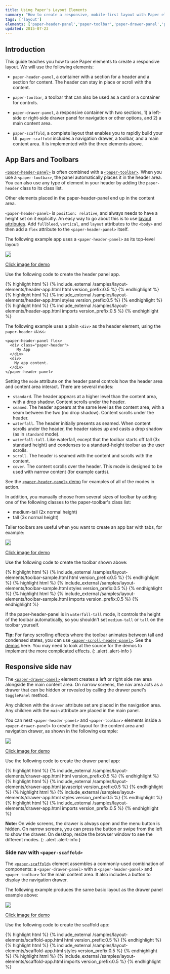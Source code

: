 ```yaml
---
title: Using Paper's Layout Elements
summary: "How to create a responsive, mobile-first layout with Paper elements."
tags: ['layout']
elements: ['paper-header-panel','paper-toolbar','paper-drawer-panel','paper-scaffold']
updated: 2015-07-23
---
```


<link rel="import" href="/bower_components/google-youtube/google-youtube.html">


[//]: # (delete?)
<style shim-shadowdom>
.app-demo {
  border: 1px solid #aaa;
}
</style>

## Introduction

This guide teaches you how to use Paper elements to create a responsive layout.
We will use the following elements:

- `paper-header-panel`, a container with a section for a header and a section
  for content. The header can stay in place or scroll with the content.
 
- `paper-toolbar`, a toolbar that can also be used as a card or a 
  container for controls.
 
- `paper-drawer-panel`, a responsive container with two sections, 1) a 
  left-side or right-side drawer panel for navigation or other options, 
  and 2) a main content area.

- `paper-scaffold`, a complete layout that enables you to rapidly build
  your UI. `paper-scaffold` includes a navigation drawer, a toolbar, and 
  a main content area. It is implemented with the three elements above. 

## App Bars and Toolbars

<div class="yt-embed">
  <google-youtube
    videoid="qDhHdi8RtwI"
    thumbnail="/images/polycasts/PC003.jpg"
    autoplay="0"
    rel="0"
    fluid>
  </google-youtube>
</div>

[`<paper-header-panel>`](paper-header-panel.html) is often combined with a
[`<paper-toolbar>`](paper-toolbar.html). When you use a `<paper-toolbar>`, the panel automatically places it in the header area.  You can also use any type of element in your header by adding the `paper-header` class to its class list.

Other elements placed in the paper-header-panel end up in the content area.

`<paper-header-panel>` is `position: relative`, and always needs to have a height set on it explicitly. An easy way to go about this is to use [layout attributes](../polymer/layout-attrs.html). Add `fullbleed`, `vertical`, and `layout` attributes to the `<body>` and then add a `flex` attribute to the `<paper-header-panel>` itself.

The following example app uses a `<paper-header-panel>` as its top-level layout:

<a href="../../samples/layout-elements/header-app.vulcanized.html" target="_blank">
  <img class="app-demo" src="/images/layout-elements/header-app.png">
</a>

<a href="../../samples/layout-elements/header-app.vulcanized.html" target="_blank">Click image for demo</a>

Use the following code to create the header panel app.

<demo-tabs selected="0">
  <demo-tab heading="HTML">
{% highlight html %}
{% include_external /samples/layout-elements/header-app.html html version_prefix:0.5 %}
{% endhighlight %}
  </demo-tab>
  <demo-tab heading="CSS">
{% highlight html %}
{% include_external /samples/layout-elements/header-app.html styles version_prefix:0.5 %}
{% endhighlight %}
  </demo-tab>
  <demo-tab heading="Imports">
{% highlight html %}
{% include_external /samples/layout-elements/header-app.html imports version_prefix:0.5 %}
{% endhighlight %}
  </demo-tab>
</demo-tabs>

The following example uses a plain `<div>` as the header element, using the `paper-header` class:

    <paper-header-panel flex>
      <div class="paper-header">
         My App
      </div>
      <div>
        My app content.
      </div>
    </paper-header-panel>

Setting the `mode` attribute on the header panel controls how the header area and content area interact. There are several modes:

- `standard`. The header appears at a higher level than the content area, with a drop shadow. Content scrolls under the header.
- `seamed`. The header appears at the same level as the content area, with a seam between the two (no drop shadow). Content scrolls under the header.
- `waterfall`. The header initially presents as seamed. When content scrolls under the header, the header raises up and casts a drop shadow (as in `standard` mode).
- `waterfall-tall`. Like waterfall, except that the toolbar starts off tall (3x standard height) and condenses to a standard-height toolbar as the user scrolls.
- `scroll`. The header is seamed with the content and scrolls with the content.
- `cover`. The content scrolls over the header. This mode is designed to be used with narrow content (for example cards).

See the [`<paper-header-panel>` demo](../../components/paper-header-panel/demo.html) for examples of all of the modes in action.

<div class="yt-embed">
  <google-youtube
    videoid="ZAc51_0Xa_M"
    thumbnail="/images/polycasts/PC004.jpg"
    autoplay="0"
    rel="0"
    fluid>
  </google-youtube>
</div>

In addition, you manually choose from several sizes of toolbar by adding one of the following classes to the paper-toolbar's class list:

-  medium-tall (2x normal height)
-  tall (3x normal height)

Taller toolbars are useful when you want to create an app bar with tabs, for example:

<a href="../../samples/layout-elements/toolbar-sample.vulcanized.html" target="_blank">
  <img class="app-demo" src="/images/layout-elements/toolbar-sample.png">
</a>

<a href="../../samples/layout-elements/toolbar-sample.vulcanized.html" target="_blank">Click image for demo</a>

Use the following code to create the toolbar shown above:

<demo-tabs selected="0">
  <demo-tab heading="HTML">
{% highlight html %}
{% include_external /samples/layout-elements/toolbar-sample.html html version_prefix:0.5 %}
{% endhighlight %}
  </demo-tab>
  <demo-tab heading="CSS">
{% highlight html %}
{% include_external /samples/layout-elements/toolbar-sample.html styles version_prefix:0.5 %}
{% endhighlight %}
  </demo-tab>
  <demo-tab heading="Imports">
{% highlight html %}
{% include_external /samples/layout-elements/toolbar-sample.html imports version_prefix:0.5 %}
{% endhighlight %}
  </demo-tab>
</demo-tabs>

If the paper-header-panel is in `waterfall-tall` mode, it controls the height of the toolbar automatically, so you shouldn't set `medium-tall` or `tall` on the toolbar yourself.

**Tip:** For fancy scrolling effects where the toolbar animates between tall and condensed states, you can use [`<paper-scroll-header-panel>`](paper-scroll-header-panel.html). See  the [demos](../../components/paper-scroll-header-panel/demo.html) here. You may need to look at the source for the demos to implement the more complicated effects.
{: .alert .alert-info }

## Responsive side nav

The [`<paper-drawer-panel>`](paper-drawer-panel.html)
element creates a left or right side nav area alongside
the main content area. On narrow screens, the nav area acts as a drawer that can
be hidden or revealed by calling the drawer panel's `togglePanel` method.

Any children with the `drawer` attribute set are placed in the navigation area.
Any children with the `main` attribute are placed in the main panel.

<div class="yt-embed">
  <google-youtube
    videoid="GAjpaM4HcCQ"
    thumbnail="/images/polycasts/PC005.jpg"
    autoplay="0"
    rel="0"
    fluid>
  </google-youtube>
</div>

You can nest `<paper-header-panel>` and `<paper-toolbar>` elements inside a
`<paper-drawer-panel>` to create the layout for the content area and navigation
drawer, as shown in the following example:

<a href="../../samples/layout-elements/drawer-app.vulcanized.html" target="_blank">
  <img class="app-demo" src="/images/layout-elements/drawer-app-closed.png">
</a>

<a href="../../samples/layout-elements/drawer-app.vulcanized.html" target="_blank">Click image for demo</a>

Use the following code to create the drawer panel app:

<demo-tabs selected="0">
  <demo-tab heading="HTML">
{% highlight html %}
{% include_external /samples/layout-elements/drawer-app.html html version_prefix:0.5 %}
{% endhighlight %}
  </demo-tab>
  <demo-tab heading="JS">
{% highlight html %}
{% include_external /samples/layout-elements/drawer-app.html javascript version_prefix:0.5 %}
{% endhighlight %}
  </demo-tab>
  <demo-tab heading="CSS">
{% highlight html %}
{% include_external /samples/layout-elements/drawer-app.html styles version_prefix:0.5 %}
{% endhighlight %}
  </demo-tab>
  <demo-tab heading="Imports">
{% highlight html %}
{% include_external /samples/layout-elements/drawer-app.html imports version_prefix:0.5 %}
{% endhighlight %}
  </demo-tab>
</demo-tabs>

**Note:** On wide screens, the drawer is always open and the menu button is hidden.
On narrow screens, you can press the button or swipe from the left to show the drawer.
On desktop, resize the browser window to see the different modes.
{: .alert .alert-info }

### Side nav with `<paper-scaffold>`

The [`<paper-scaffold>`](paper-scaffold.html) element
assembles a commonly-used combination of components:
a `<paper-drawer-panel>` with a `<paper-header-panel>` and `<paper-toolbar>` for the
main content area. It also includes a button to display the navigation drawer.

The following example produces the same basic layout as the drawer panel example above:

<a href="../../samples/layout-elements/scaffold-app.vulcanized.html" target="_blank">
  <img class="app-demo" src="/images/layout-elements/scaffold-app.png">
</a>

<a href="../../samples/layout-elements/scaffold-app.vulcanized.html" target="_blank">Click image for demo</a>

Use the following code to create the scaffold app:

<demo-tabs selected="0">
  <demo-tab heading="HTML">
{% highlight html %}
{% include_external /samples/layout-elements/scaffold-app.html html version_prefix:0.5 %}
{% endhighlight %}
  </demo-tab>
  <demo-tab heading="CSS">
{% highlight html %}
{% include_external /samples/layout-elements/scaffold-app.html styles version_prefix:0.5 %}
{% endhighlight %}
  </demo-tab>
  <demo-tab heading="Imports">
{% highlight html %}
{% include_external /samples/layout-elements/scaffold-app.html imports version_prefix:0.5 %}
{% endhighlight %}
  </demo-tab>
</demo-tabs>


